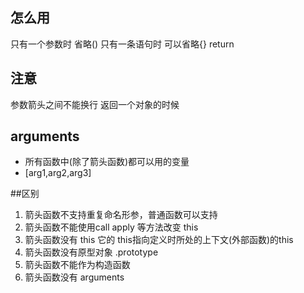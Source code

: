 ## 怎么用
只有一个参数时 省略()
只有一条语句时 可以省略{} return

## 注意 
参数箭头之间不能换行
返回一个对象的时候
## arguments
  - 所有函数中(除了箭头函数)都可以用的变量
  - [arg1,arg2,arg3]


##区别
 1. 箭头函数不支持重复命名形参，普通函数可以支持
 2. 箭头函数不能使用call apply 等方法改变 this
 3. 箭头函数没有 this 它的 this指向定义时所处的上下文(外部函数)的this
 4. 箭头函数没有原型对象 .prototype
 5. 箭头函数不能作为构造函数
 6. 箭头函数没有 arguments